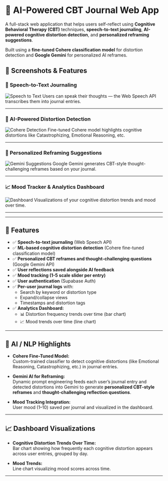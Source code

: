 # 🧠 AI-Powered CBT Journal Web App

A full-stack web application that helps users self-reflect using **Cognitive Behavioral Therapy (CBT)** techniques, **speech-to-text journaling**, **AI-powered cognitive distortion detection**, and **personalized reframing suggestions**.

Built using a **fine-tuned Cohere classification model** for distortion detection and **Google Gemini** for personalized AI reframes.


## 📸 Screenshots & Features

### 📝 Speech-to-Text Journaling
![Speech to Text](screenshots/a)
Users can speak their thoughts — the Web Speech API transcribes them into journal entries.

---

### 🤖 AI-Powered Distortion Detection
![Cohere Detection](./screenshots/cohere-detection.png)
Fine-tuned Cohere model highlights cognitive distortions like Catastrophizing, Emotional Reasoning, etc.

---

### 💬 Personalized Reframing Suggestions
![Gemini Suggestions](./screenshots/gemini-reframe.png)
Google Gemini generates CBT-style thought-challenging reframes based on your journal.

---

### 📈 Mood Tracker & Analytics Dashboard
![Dashboard](./screenshots/dashboard.png)
Visualizations of your cognitive distortion trends and mood over time.

---



---

## 🚀 Features

- ✅ **Speech-to-text journaling** (Web Speech API)  
- ✅ **ML-based cognitive distortion detection** (Cohere fine-tuned classification model)  
- ✅ **Personalized CBT reframes and thought-challenging questions** (Google Gemini API)  
- ✅ **User reflections saved alongside AI feedback**  
- ✅ **Mood tracking (1-5 scale slider per entry)**  
- ✅ **User authentication** (Supabase Auth)  
- ✅ **Per-user journal logs** with:
  - Search by keyword or distortion type
  - Expand/collapse views
  - Timestamps and distortion tags  
- ✅ **Analytics Dashboard:**
  - 📊 Distortion frequency trends over time (bar chart)
  - 📈 Mood trends over time (line chart)

---

## 🧠 AI / NLP Highlights

- **Cohere Fine-Tuned Model:**  
Custom-trained classifier to detect cognitive distortions (like Emotional Reasoning, Catastrophizing, etc.) in journal entries.

- **Gemini AI for Reframing:**  
Dynamic prompt engineering feeds each user’s journal entry and detected distortions into Gemini to generate **personalized CBT-style reframes** and **thought-challenging reflection questions**.

- **Mood Tracking Integration:**  
User mood (1–10) saved per journal and visualized in the dashboard.

---

## 📈 Dashboard Visualizations

- **Cognitive Distortion Trends Over Time:**  
Bar chart showing how frequently each cognitive distortion appears across user entries, grouped by day.

- **Mood Trends:**  
Line chart visualizing mood scores across time.

---

